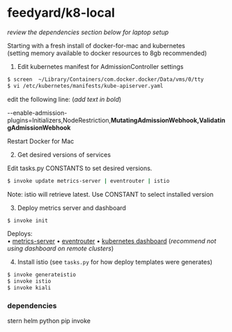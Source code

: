 # feedyard/k8-local

_review the dependencies section below for laptop setup_

Starting with a fresh install of docker-for-mac and kubernetes  
(setting memory available to docker resources to 8gb recommended)  

1. Edit kubernetes manifest for AdmissionController settings
```bash
$ screen  ~/Library/Containers/com.docker.docker/Data/vms/0/tty
$ vi /etc/kubernetes/manifests/kube-apiserver.yaml
```

edit the following line: (_add text in bold_)  

--enable-admission-plugins=Initializers,NodeRestriction,__MutatingAdmissionWebhook,ValidatingAdmissionWebhook__

Restart Docker for Mac  

2. Get desired versions of services

Edit tasks.py CONSTANTS to set desired versions.  

```bash
$ invoke update metrics-server | eventrouter | istio
```

Note: istio will retrieve latest. Use CONSTANT to select installed version  

3. Deploy metrics server and dashboard  

```bash
$ invoke init
```

Deploys:  
• [metrics-server](https://github.com/kubernetes-incubator/metrics-server)
• [eventrouter](https://github.com/heptiolabs/eventrouter)
• [kubernetes dashboard](https://github.com/kubernetes/dashboard) (_recommend not using dashboard on remote clusters_)

4. Install istio (see `tasks.py` for how deploy templates were generates)
 
 
```bash
$ invoke generateistio
$ invoke istio
$ invoke kiali
```


### dependencies  

stern
helm
python
pip
invoke
